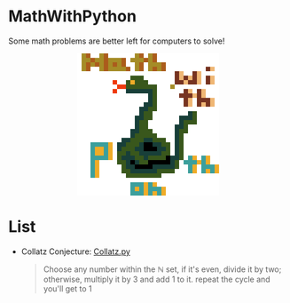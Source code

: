 # MathWithPython
Some math problems are better left for computers to solve!
<p align='center'><img align='center' width='256' height='256' src="docs/Math with Python.png" /></p>

# List
- Collatz Conjecture: [Collatz.py](https://github.com/AMJoshaghani/MathWithPython/blob/main/src/Collatz.py)
  > Choose any number within the ℕ set, if it's even, divide it by two; otherwise, multiply it by 3 and add 1 to it. repeat the cycle and you'll get to 1
